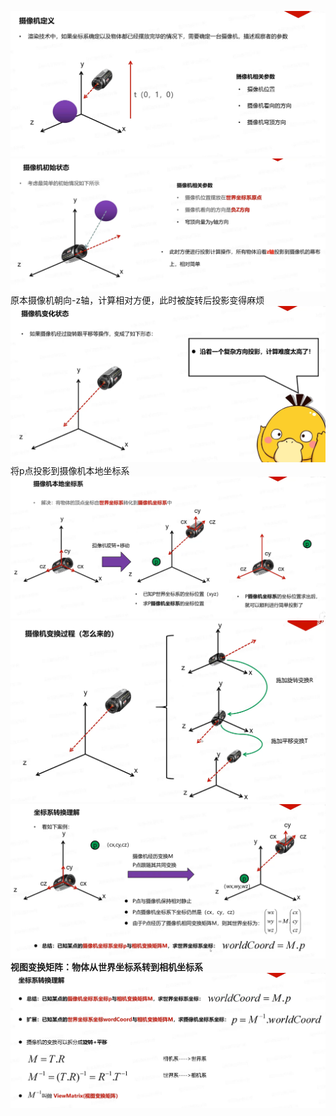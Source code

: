 ![输入图片说明](/imgs/2024-11-01/vqNFhUddJPl5RxED.png)
![输入图片说明](/imgs/2024-11-01/IY1DPBaTawXDzC5Q.png)
原本摄像机朝向-z轴，计算相对方便，此时被旋转后投影变得麻烦
![输入图片说明](/imgs/2024-11-01/I4IEwdp9QVlUiRkU.png)
将p点投影到摄像机本地坐标系
![输入图片说明](/imgs/2024-11-01/jtjiXTi224lcSlnG.png)
![输入图片说明](/imgs/2024-11-01/DP2m227RrAnzYTYK.png)
![输入图片说明](/imgs/2024-11-01/PKvai9xpnVaEeSau.png)
**视图变换矩阵：物体从世界坐标系转到相机坐标系**
![输入图片说明](/imgs/2024-11-01/kANY1vnTxj9tmDeD.png)
<!--stackedit_data:
eyJoaXN0b3J5IjpbMTcwMjM0MDgwNyw3MDM0ODczMTAsLTExOT
E0MDYwNjYsNDA2MDg1NTc5XX0=
-->